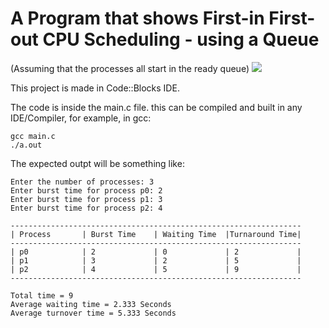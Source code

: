 # A Program that shows First-in First-out CPU Scheduling - using a Queue
(Assuming that the processes all start in the ready queue)
![](https://img.shields.io/badge/working-good-green)

This project is made in Code::Blocks IDE.


The code is inside the main.c file. this can be compiled and built in any IDE/Compiler, for example, in gcc:

```
gcc main.c
./a.out
```


The expected outpt will be something like:

```
Enter the number of processes: 3
Enter burst time for process p0: 2
Enter burst time for process p1: 3
Enter burst time for process p2: 4

-----------------------------------------------------------------
| Process       | Burst Time    | Waiting Time  |Turnaround Time|
-----------------------------------------------------------------
| p0            | 2             | 0             | 2             |
| p1            | 3             | 2             | 5             |
| p2            | 4             | 5             | 9             |
-----------------------------------------------------------------

Total time = 9
Average waiting time = 2.333 Seconds
Average turnover time = 5.333 Seconds
```
